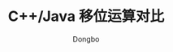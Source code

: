 ---
layout: post
title: "C++/Java 移位运算对比"
subtitle: 
author: "Dongbo"
header-style: text
tags:
  - c++
  - java
  - note
---